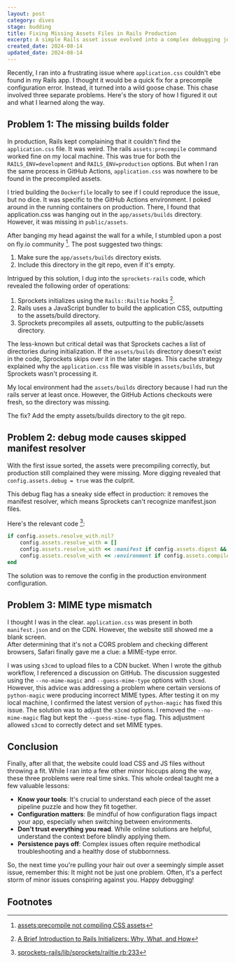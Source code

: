 ```yaml
---
layout: post
category: dives
stage: budding
title: Fixing Missing Assets Files in Rails Production
excerpt: A simple Rails asset issue evolved into a complex debugging journey.
created_date: 2024-08-14
updated_date: 2024-08-14
---
```


Recently, I ran into a frustrating issue where `application.css` couldn't ebe found in my Rails app.
I thought it would be a quick fix for a precompile configuration error. 
Instead, it turned into a wild goose chase. This chase involved three separate problems.
Here's the story of how I figured it out and what I learned along the way.

## Problem 1: The missing builds folder

In production, Rails kept complaining that it couldn't find the `application.css` file.
It was weird. The rails `assets:precompile` command worked fine on my local machine. 
This was true for both the `RAILS_ENV=development` and `RAILS_ENV=production` options.
But when I ran the same process in GitHub Actions, `application.css` was nowhere to be found in the precompiled assets.

I tried building the `Dockerfile` locally to see if I could reproduce the issue, but no dice. It was specific to the GitHub Actions environment.
I poked around in the running containers on production. 
There, I found that application.css was hanging out in the `app/assets/builds` directory. 
However, it was missing in `public/assets`.

After banging my head against the wall for a while, I stumbled upon a post on fly.io community [^1]. 
The post suggested two things:

1. Make sure the `app/assets/builds` directory exists.
2. Include this directory in the git repo, even if it's empty.

Intrigued by this solution, I dug into the `sprockets-rails` code, which revealed the following order of operations:

1. Sprockets initializes using the `Rails::Railtie` hooks [^2].
2. Rails uses a JavaScript bundler to build the application CSS, outputting to the assets/build directory.
3. Sprockets precompiles all assets, outputting to the public/assets directory.

The less-known but critical detail was that Sprockets caches a list of directories during initialization. 
If the `assets/builds` directory doesn't exist in the code, Sprockets skips over it in the later stages.
This cache strategy explained why the `application.css` file was visible in `assets/builds`, but Sprockets wasn't processing it.

My local environment had the `assets/builds` directory because I had run the rails server at least once.
However, the GitHub Actions checkouts were fresh, so the directory was missing. 

The fix? Add the empty assets/builds directory to the git repo.

## Problem 2: debug mode causes skipped manifest resolver

With the first issue sorted, the assets were precompiling correctly, but production still complained they were missing. 
More digging revealed that `config.assets.debug = true` was the culprit.

This debug flag has a sneaky side effect in production: it removes the manifest resolver, which means Sprockets can't recognize manifest.json files. 

Here's the relevant code [^3]:

```ruby
if config.assets.resolve_with.nil?
    config.assets.resolve_with = []
    config.assets.resolve_with << :manifest if config.assets.digest && !config.assets.debug
    config.assets.resolve_with << :environment if config.assets.compile
end
```

The solution was to remove the config in the production environment configuration.

## Problem 3: MIME type mismatch

I thought I was in the clear. `application.css` was present in both `manifest.json` and on the CDN.
However, the website still showed me a blank screen.  
After determining that it's not a CORS problem and checking different browsers, Safari finally gave me a clue: a MIME-type error.

I was using `s3cmd` to upload files to a CDN bucket. When I wrote the github workflow, I referenced a discussion on GitHub.
The discussion suggested using the `--no-mime-magic` and `--guess-mime-type` options with `s3cmd`.
However, this advice was addressing a problem where certain versions of `python-magic` were producing incorrect MIME types.
After testing it on my local machine, I confirmed the latest version of `python-magic` has fixed this issue.
The solution was to adjust the `s3cmd` options. I removed the `--no-mime-magic` flag but kept the `--guess-mime-type` flag. 
This adjustment allowed `s3cmd` to correctly detect and set MIME types.

## Conclusion

Finally, after all that, the website could load CSS and JS files without throwing a fit. 
While I ran into a few other minor hiccups along the way, these three problems were real time sinks.
This whole ordeal taught me a few valuable lessons:

- **Know your tools**: It's crucial to understand each piece of the asset pipeline puzzle and how they fit together.
- **Configuration matters**: Be mindful of how configuration flags impact your app, especially when switching between environments.
- **Don't trust everything you read**. While online solutions are helpful, understand the context before blindly applying them.
- **Persistence pays off**: Complex issues often require methodical troubleshooting and a healthy dose of stubbornness.

So, the next time you're pulling your hair out over a seemingly simple asset issue, remember this:
It might not be just one problem. Often, it's a perfect storm of minor issues conspiring against you.
Happy debugging!

## Footnotes

[^1]: [assets:precompile not compiling CSS assets](https://community.fly.io/t/assets-precompile-not-compiling-css-assets/18398)
[^2]: [A Brief Introduction to Rails Initializers: Why, What, and How](https://www.writesoftwarewell.com/introduction-to-rails-initializers/)
[^3]: [sprockets-rails/lib/sprockets/railtie.rb:233](https://github.com/rails/sprockets-rails/blob/2c04236faaacd021b7810289cbac93e962ff14da/lib/sprockets/railtie.rb#L233C91-L233C96)
